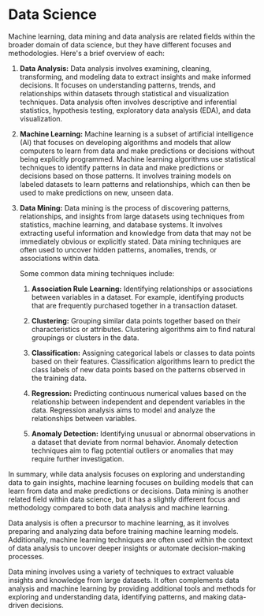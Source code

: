 # Data Science

Machine learning, data mining and data analysis are related fields within the broader domain of data science, but they have different focuses and methodologies. Here's a brief overview of each:

1. **Data Analysis:**
   Data analysis involves examining, cleaning, transforming, and modeling data to extract insights and make informed decisions. It focuses on understanding patterns, trends, and relationships within datasets through statistical and visualization techniques. Data analysis often involves descriptive and inferential statistics, hypothesis testing, exploratory data analysis (EDA), and data visualization.

2. **Machine Learning:**
   Machine learning is a subset of artificial intelligence (AI) that focuses on developing algorithms and models that allow computers to learn from data and make predictions or decisions without being explicitly programmed. Machine learning algorithms use statistical techniques to identify patterns in data and make predictions or decisions based on those patterns. It involves training models on labeled datasets to learn patterns and relationships, which can then be used to make predictions on new, unseen data.

3. **Data Mining:**
    Data mining is the process of discovering patterns, relationships, and insights from large datasets using techniques from statistics, machine learning, and database systems. It involves extracting useful information and knowledge from data that may not be immediately obvious or explicitly stated. Data mining techniques are often used to uncover hidden patterns, anomalies, trends, or associations within data.

    Some common data mining techniques include:

    1. **Association Rule Learning:** Identifying relationships or associations between variables in a dataset. For example, identifying products that are frequently purchased together in a transaction dataset.

    2. **Clustering:** Grouping similar data points together based on their characteristics or attributes. Clustering algorithms aim to find natural groupings or clusters in the data.

    3. **Classification:** Assigning categorical labels or classes to data points based on their features. Classification algorithms learn to predict the class labels of new data points based on the patterns observed in the training data.

    4. **Regression:** Predicting continuous numerical values based on the relationship between independent and dependent variables in the data. Regression analysis aims to model and analyze the relationships between variables.

    5. **Anomaly Detection:** Identifying unusual or abnormal observations in a dataset that deviate from normal behavior. Anomaly detection techniques aim to flag potential outliers or anomalies that may require further investigation.

In summary, while data analysis focuses on exploring and understanding data to gain insights, machine learning focuses on building models that can learn from data and make predictions or decisions. Data mining is another related field within data science, but it has a slightly different focus and methodology compared to both data analysis and machine learning.

Data analysis is often a precursor to machine learning, as it involves preparing and analyzing data before training machine learning models. Additionally, machine learning techniques are often used within the context of data analysis to uncover deeper insights or automate decision-making processes.


Data mining involves using a variety of techniques to extract valuable insights and knowledge from large datasets. It often complements data analysis and machine learning by providing additional tools and methods for exploring and understanding data, identifying patterns, and making data-driven decisions.